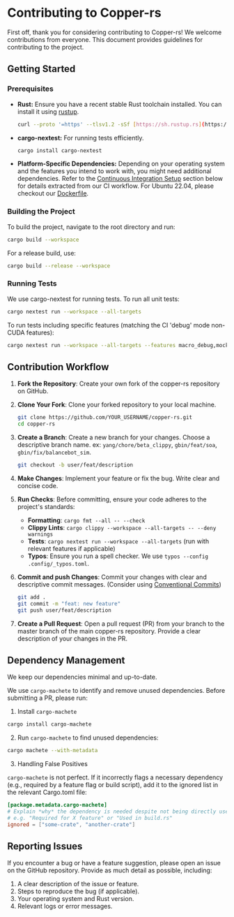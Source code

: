 # Contributing to Copper-rs

First off, thank you for considering contributing to Copper-rs! We welcome contributions from everyone. This document provides guidelines for contributing to the project.

## Getting Started

### Prerequisites

* **Rust:** Ensure you have a recent stable Rust toolchain installed. You can install it using [rustup](https://rustup.rs/).
    ```bash
    curl --proto '=https' --tlsv1.2 -sSf [https://sh.rustup.rs](https://sh.rustup.rs) | sh
    ```
* **cargo-nextest:** For running tests efficiently.
    ```bash
    cargo install cargo-nextest
    ```
* **Platform-Specific Dependencies:** Depending on your operating system and the features you intend to work with, you might need additional dependencies. Refer to the [Continuous Integration Setup](#continuous-integration-ci) section below for details extracted from our CI workflow. For Ubuntu 22.04, please checkout our [Dockerfile](support/docker/Dockerfile).


### Building the Project

To build the project, navigate to the root directory and run:

```bash
cargo build --workspace
```

For a release build, use:

```bash
cargo build --release --workspace
```

### Running Tests

We use cargo-nextest for running tests. To run all unit tests:

```bash
cargo nextest run --workspace --all-targets
```

To run tests including specific features (matching the CI 'debug' mode non-CUDA features):

```bash
cargo nextest run --workspace --all-targets --features macro_debug,mock,perf-ui,image,kornia,python,gst,faer,nalgebra,glam,debug_pane,bincode
```

## Contribution Workflow

1. **Fork the Repository**: Create your own fork of the copper-rs repository on GitHub.

2. **Clone Your Fork**: Clone your forked repository to your local machine.
    ```bash
    git clone https://github.com/YOUR_USERNAME/copper-rs.git
    cd copper-rs
    ```

3. **Create a Branch**: Create a new branch for your changes. Choose a descriptive branch name. ex: ```yang/chore/beta_clippy```, ```gbin/feat/soa```, ```gbin/fix/balancebot_sim```.
    ```bash
    git checkout -b user/feat/description
    ```
4. **Make Changes**: Implement your feature or fix the bug. Write clear and concise code.

5. **Run Checks**: Before committing, ensure your code adheres to the project's standards:
    - **Formatting**: ```cargo fmt --all -- --check```
    - **Clippy Lints**: ```cargo clippy --workspace --all-targets -- --deny warnings```
    - **Tests**: ```cargo nextest run --workspace --all-targets``` (run with relevant features if applicable)
    - **Typos**: Ensure you run a spell checker. We use ```typos --config .config/_typos.toml```.
6. **Commit and push Changes**: Commit your changes with clear and descriptive commit messages. (Consider using [Conventional Commits](https://www.conventionalcommits.org/en/v1.0.0/))
    ```bash
    git add .
    git commit -m "feat: new feature"
    git push user/feat/description
    ```
7. **Create a Pull Request**: Open a pull request (PR) from your branch to the master branch of the main copper-rs repository. Provide a clear description of your changes in the PR.

## Dependency Management

We keep our dependencies minimal and up-to-date.

We use ```cargo-machete``` to identify and remove unused dependencies. Before submitting a PR, please run:

1. Install ```cargo-machete```
```bash
cargo install cargo-machete
```

2. Run ```cargo-machete``` to find unused dependencies:
```bash
cargo machete --with-metadata
```

3. Handling False Positives

```cargo-machete``` is not perfect. If it incorrectly flags a necessary dependency (e.g., required by a feature flag or build script), add it to the ignored list in the relevant Cargo.toml file:

```toml
[package.metadata.cargo-machete]
# Explain *why* the dependency is needed despite not being directly used in code.
# e.g. "Required for X feature" or "Used in build.rs"
ignored = ["some-crate", "another-crate"]
```

## Reporting Issues
If you encounter a bug or have a feature suggestion, please open an issue on the GitHub repository. Provide as much detail as possible, including:
1. A clear description of the issue or feature.
2. Steps to reproduce the bug (if applicable).
3. Your operating system and Rust version.
4. Relevant logs or error messages.